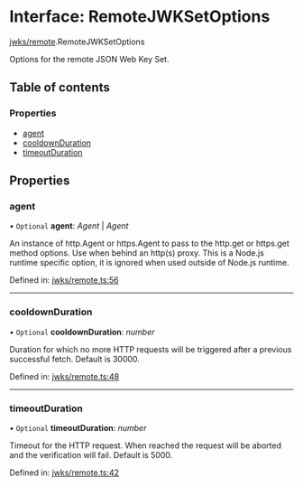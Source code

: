 # Interface: RemoteJWKSetOptions

[jwks/remote](../modules/jwks_remote.md).RemoteJWKSetOptions

Options for the remote JSON Web Key Set.

## Table of contents

### Properties

- [agent](jwks_remote.remotejwksetoptions.md#agent)
- [cooldownDuration](jwks_remote.remotejwksetoptions.md#cooldownduration)
- [timeoutDuration](jwks_remote.remotejwksetoptions.md#timeoutduration)

## Properties

### agent

• `Optional` **agent**: *Agent* \| *Agent*

An instance of http.Agent or https.Agent to pass to the http.get or
https.get method options. Use when behind an http(s) proxy.
This is a Node.js runtime specific option, it is ignored
when used outside of Node.js runtime.

Defined in: [jwks/remote.ts:56](https://github.com/panva/jose/blob/v3.12.0/src/jwks/remote.ts#L56)

___

### cooldownDuration

• `Optional` **cooldownDuration**: *number*

Duration for which no more HTTP requests will be triggered
after a previous successful fetch. Default is 30000.

Defined in: [jwks/remote.ts:48](https://github.com/panva/jose/blob/v3.12.0/src/jwks/remote.ts#L48)

___

### timeoutDuration

• `Optional` **timeoutDuration**: *number*

Timeout for the HTTP request. When reached the request will be
aborted and the verification will fail. Default is 5000.

Defined in: [jwks/remote.ts:42](https://github.com/panva/jose/blob/v3.12.0/src/jwks/remote.ts#L42)
